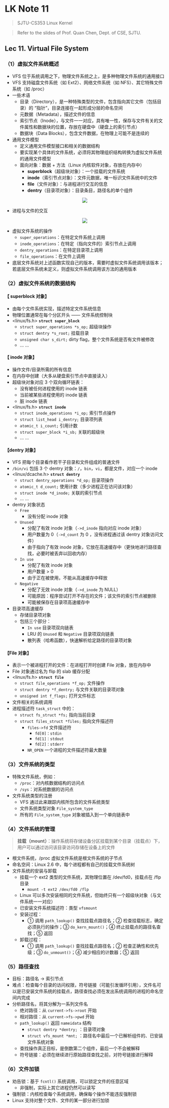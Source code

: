 # LK Note 11
> SJTU-CS353 Linux Kernel

> Refer to the slides of Prof. Quan Chen, Dept. of CSE, SJTU.
## Lec 11. Virtual File System
### （1）虚拟文件系统概述
* VFS 位于系统调用之下，物理文件系统之上，是多种物理文件系统的通用接口
* VFS 支持磁盘文件系统（如 Ext2）、网络文件系统（如 NFS）、其它特殊文件系统（如 /proc）
* 一些术语
    * 目录（Directory），是一种特殊类型的文件，包含指向其它文件（包括目录）的 “指针”，目录连接在一起形成分层的命名空间
    * 元数据（Metadata），描述文件的信息
    * 索引节点（Inode），与文件一一对应，具有唯一性，保存与文件有关的文件属性和数据块的位置，存放在硬盘中（硬盘上的索引节点）
    * 数据块（Data Blocks），包含文件数据，在物理上可能不是连续的
* 通用文件模型
    * 定义通用文件模型接口和相关的数据结构
    * 要实现某个具体的文件系统，必须将其物理组织结构转换为虚拟文件系统的通用文件模型
    * 面向对象：数据 + 方法（Linux 内核软件对象，存放在内存中）
        * **superblock**（超级块对象）：一个挂载的文件系统
        * **inode**（索引节点对象）：文件元数据，唯一标识文件系统中的文件
        * **file**（文件对象）：与进程进行交互的信息
        * **dentry**（目录项对象）：目录条目，路径名的单个组件
<p align="center"><img src="imgs/11/1.png"/></p>

* 进程与文件的交互

<p align="center"><img src="imgs/11/2.png"/></p>

* 虚拟文件系统的操作
    * `super_operations`：在特定文件系统上调用
    * `inode_operations`：在特定（指向文件的）索引节点上调用
    * `dentry_operations`：在特定目录项上调用
    * `file_operations`：在文件上调用
* 底层文件系统对上述函数实现自己的版本，需要时虚拟文件系统调用该版本；若底层文件系统未定义，则虚拟文件系统调用该方法的通用版本

### （2）虚拟文件系统的数据结构
#### 【 superblock 对象】
* 由每个文件系统实现，描述特定文件系统信息
* 物理位置通常在每个分区开头 —— 文件系统控制块
* <linux/fs.h> **`struct super_block`**
    * `struct super_operations *s_op;` 超级块操作
    * `struct dentry *s_root;` 挂载目录
    * `unsigned char s_dirt;` dirty flag，整个文件系统是否有文件被修改
    * ... ...
#### 【 inode 对象】
* 操作文件/目录所需的所有信息
* 在内存中创建（大多从硬盘索引节点中直接读入）
* 超级块对象对应 3 个双向循环链表：
    * 没有被任何进程使用的 inode 链表
    * 当前被某些进程使用的 inode 链表
    * 脏 inode 链表
* <linux/fs.h> **`struct inode`**
    * `struct inode_operations *i_op;` 索引节点操作
    * `struct list_head i_dentry;` 目录项列表
    * `atomic_t i_count;` 引用计数
    * `struct super_block *i_sb;` 关联的超级块
    * ... ...
#### 【dentry 对象】
* VFS 把每个目录看作若干子目录和文件组成的普通文件
* `/bin/vi` 包括 3 个 dentry 对象：`/`，`bin`，`vi`，都是文件，对应一个 inode
* <linux/dcache.h> **`struct dentry`**
    * `struct dentry_operations *d_op;` 目录项操作
    * `atomic_t d_count;` 使用计数（多少进程正在访问该对象）
    * `struct inode *d_inode;` 关联的索引节点
    * ... ...
* dentry 对象状态
    * `Free`
        * 没有分配 inode 对象
    * `Unused`
        * 分配了有效 inode 对象（`->d_inode` 指向对应 inode 对象）
        * 用户数量为 0（`->d_count` 为 0 ，没有进程通过该 dentry 对象访问文件）
        * 由于指向了有效 inode 对象，它放在高速缓存中（更快地进行路径查找，必要时被丢弃以回收内存）
    * `In use`
        * 分配了有效 inode 对象
        * 用户数量 > 0
        * 由于正在被使用，不能从高速缓存中释放
    * `Negative`
        * 分配了无效 inode 对象（`->d_inode` 为 NULL）
        * 可能原因：程序尝试打开不存在的文件；该文件的索引节点被删除
        * 可能被保存在目录项高速缓存中
* 目录项高速缓存
    * 存储目录项对象
    * 包括三个部分：
        * `In use` 目录项双向链表
        * LRU 的 `Unused` 和 `Negative` 目录项双向链表
        * 散列表（哈希函数），快速解析给定路径的目录项对象
#### 【File 对象】
* 表示一个被进程打开的文件：在进程打开时创建 File 对象，放在内存中
* File 对象通过名为 flip 的 slab 缓存分配
* <linux/fs.h> **`struct file`**
    * `struct file_operations *f_op;` 文件操作
    * `struct dentry *f_dentry;` 与文件关联的目录项对象
    * `unsigned int f_flags;` 打开文件标志
* 文件相关的系统调用
* 进程描述符 `task_struct` 中的：
    * `struct fs_struct *fs;` 指向当前目录
    * `struct files_struct *files;` 指向文件描述符
        * `files->fd` 文件描述符
            * `fd[0]：stdin`
            * `fd[1]：stdout`
            * `fd[2]：stderr`
        * `NR_OPEN` 一个进程的文件描述符最大数量

### （3）文件系统的类型
* 特殊文件系统，例如：
    * `/proc`：对内核数据结构的访问点
    * `/sys`：对系统数据的访问点
* 文件系统类型的注册
    * VFS 通过此来跟踪内核所包含的文件系统类型
    * 文件系统类型对象 `File_system_type`
    * 所有的 `File_system_type` 对象被插入到一个单向链表中

### （4）文件系统的管理
> **挂载（mount）**：操作系统将存储设备分区挂载到某个目录（挂载点）下，用户可以通过访问该目录访问存储在设备上的文件

* 根文件系统，/proc 虚拟文件系统是根文件系统的子节点
* 命名空间：Linux 2.6 中，每个进程都有自己的挂载文件系统树
* 文件系统的安装与卸载
    * 挂载一个 ext2 类型的文件系统，其物理位置在 /dev/fd0，挂载点在 /flp 目录
        * `mount -t ext2 /dev/fd0 /flp`
    * Linux 可以多次安装相同的文件系统，但始终只有一个超级块对象（与文件系统一一对应）
    * 已安装文件系统描述符：类型 `vfsmount`
    * 安装过程：
        * ① 调用 `path_lookup()` 查找挂载点路径名；② 检查挂载标志，确定必须执行的操作；③ `do_kern_mount()`；④ 终止挂载点的路径名查找；⑤ 返回
    * 卸载过程：
        * ① 调用 `path_lookup()` 查找挂载点路径名；② 检查正确性和优先级；③ `do_unmount()`；④ 减少相应的计数器；⑤ 返回

### （5）路径查找
* 目标：路径名 -> 索引节点
* 难点：检查每个目录的访问权限，符号链接（可能引发循环引用），文件名可以是已安装文件系统的挂载点，路径查找必须在发出系统调用的进程的命名空间内完成
* 分析路径名，将其分解为一系列文件名
    * 绝对路径：从 `current->fs->root` 开始
    * 相对路径：从 `current->fs->pwd` 开始
    * `path_lookup()` 返回 `nameidata` 结构
        * `struct dentry *dentry;` ：目录项对象
        * `struct vfs_mount *mnt;` ：路径名中最后一个已解析组件的、已安装文件系统对象
    * 查找操作真正目标，是倒数第二个组件，最后一个不会被解释
    * 符号链接：必须在继续进行原始路径查找之前，对符号链接进行解释

### （6）文件加锁
* 劝告锁：基于 `fcntl()` 系统调用，可以锁定文件的任意区域
    * 非强制，实际上其它进程仍然可以读写
* 强制锁：内核检查每个系统调用，确保每个操作不能违反强制锁
* Linux 支持对整个文件、文件的某一部分进行加锁

